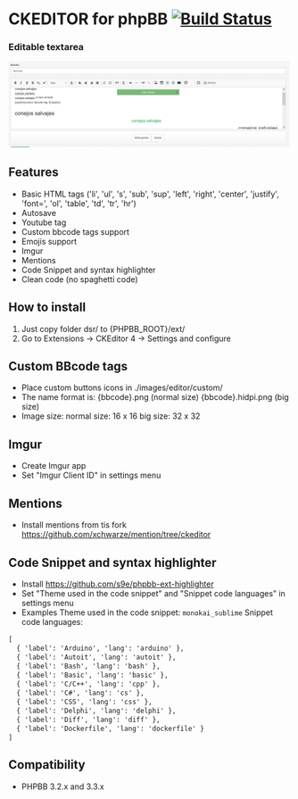# CKEDITOR for phpBB [![Build Status](https://travis-ci.org/xchwarze/ckeditor-phpbb.svg?branch=master)](https://travis-ci.org/xchwarze/ckeditor-phpbb)

### Editable textarea
![Example of editor](docs/example.png)

## Features
* Basic HTML tags ('li', 'ul', 's', 'sub', 'sup', 'left', 'right', 'center', 'justify', 'font=', 'ol', 'table', 'td', 'tr', 'hr')
* Autosave
* Youtube tag
* Custom bbcode tags support
* Emojis support
* Imgur
* Mentions
* Code Snippet and syntax highlighter
* Clean code (no spaghetti code)

## How to install
1. Just copy folder dsr/ to {PHPBB_ROOT}/ext/
2. Go to Extensions -> CKEditor 4 -> Settings and configure

## Custom BBcode tags
* Place custom buttons icons in ./images/editor/custom/
* The name format is:
	{bbcode}.png (normal size)
	{bbcode}.hidpi.png (big size)
* Image size:
	normal size: 16 x 16
	big size: 32 x 32

## Imgur
* Create Imgur app
* Set "Imgur Client ID" in settings menu

## Mentions
* Install mentions from tis fork https://github.com/xchwarze/mention/tree/ckeditor

## Code Snippet and syntax highlighter
* Install https://github.com/s9e/phpbb-ext-highlighter
* Set "Theme used in the code snippet" and "Snippet code languages" in settings menu
* Examples
Theme used in the code snippet: `monokai_sublime`
Snippet code languages:
```
[
  { 'label': 'Arduino', 'lang': 'arduino' },
  { 'label': 'Autoit', 'lang': 'autoit' },
  { 'label': 'Bash', 'lang': 'bash' },
  { 'label': 'Basic', 'lang': 'basic' },
  { 'label': 'C/C++', 'lang': 'cpp' },
  { 'label': 'C#', 'lang': 'cs' },
  { 'label': 'CSS', 'lang': 'css' },
  { 'label': 'Delphi', 'lang': 'delphi' },
  { 'label': 'Diff', 'lang': 'diff' },
  { 'label': 'Dockerfile', 'lang': 'dockerfile' }
]
```

## Compatibility ##
* PHPBB 3.2.x and 3.3.x
